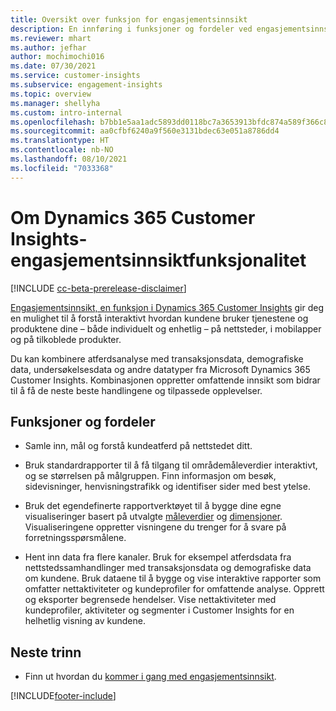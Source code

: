```yaml
---
title: Oversikt over funksjon for engasjementsinnsikt
description: En innføring i funksjoner og fordeler ved engasjementsinnsikt.
ms.reviewer: mhart
ms.author: jefhar
author: mochimochi016
ms.date: 07/30/2021
ms.service: customer-insights
ms.subservice: engagement-insights
ms.topic: overview
ms.manager: shellyha
ms.custom: intro-internal
ms.openlocfilehash: b7bb1e5aa1adc5893dd0118bc7a3653913bfdc874a589f366c8c37152bbfef4d
ms.sourcegitcommit: aa0cfbf6240a9f560e3131bdec63e051a8786dd4
ms.translationtype: HT
ms.contentlocale: nb-NO
ms.lasthandoff: 08/10/2021
ms.locfileid: "7033368"
---
```

# <a name="about-dynamics-365-customer-insights-engagement-insights-capability"></a>Om Dynamics 365 Customer Insights-engasjementsinnsiktfunksjonalitet 

[!INCLUDE [cc-beta-prerelease-disclaimer](includes/cc-beta-prerelease-disclaimer.md)]

[Engasjementsinnsikt, en funksjon i Dynamics 365 Customer Insights](https://dynamics.microsoft.com/ai/customer-insights/engagement-insights-capability/) gir deg en mulighet til å forstå interaktivt hvordan kundene bruker tjenestene og produktene dine – både individuelt og enhetlig – på nettsteder, i mobilapper og på tilkoblede produkter.

Du kan kombinere atferdsanalyse med transaksjonsdata, demografiske data, undersøkelsesdata og andre datatyper fra Microsoft Dynamics 365 Customer Insights. Kombinasjonen oppretter omfattende innsikt som bidrar til å få de neste beste handlingene og tilpassede opplevelser.

## <a name="features-and-benefits"></a>Funksjoner og fordeler

- Samle inn, mål og forstå kundeatferd på nettstedet ditt.

- Bruk standardrapporter til å få tilgang til områdemåleverdier interaktivt, og se størrelsen på målgruppen. Finn informasjon om besøk, sidevisninger, henvisningstrafikk og identifiser sider med best ytelse.

- Bruk det egendefinerte rapportverktøyet til å bygge dine egne visualiseringer basert på utvalgte [måleverdier](glossary.md) og [dimensjoner](glossary.md). Visualiseringene oppretter visningene du trenger for å svare på forretningsspørsmålene.

- Hent inn data fra flere kanaler. Bruk for eksempel atferdsdata fra nettstedssamhandlinger med transaksjonsdata og demografiske data om kundene. Bruk dataene til å bygge og vise interaktive rapporter som omfatter nettaktiviteter og kundeprofiler for omfattende analyse. Opprett og eksporter begrensede hendelser. Vise nettaktiviteter med kundeprofiler, aktiviteter og segmenter i Customer Insights for en helhetlig visning av kundene.


## <a name="next-steps"></a>Neste trinn

- Finn ut hvordan du [kommer i gang med engasjementsinnsikt](get-started.md).


[!INCLUDE[footer-include](../includes/footer-banner.md)]